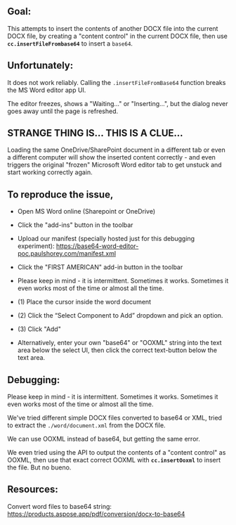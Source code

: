 ## Goal:

This attempts to insert the contents of another DOCX file into the current DOCX file, by creating a "content control" in the current DOCX file, then use **`cc.insertFileFrombase64`** to insert a `base64`.

## Unfortunately:

It does not work reliably. Calling the `.insertFileFromBase64` function breaks the MS Word editor app UI.

The editor freezes, shows a "Waiting..." or "Inserting...", but the dialog never goes away until the page is refreshed.

## STRANGE THING IS... THIS IS A CLUE...

Loading the same OneDrive/SharePoint document in a different tab or even a different computer will show the inserted content correctly - and even triggers the original "frozen" Microsoft Word editor tab to get unstuck and start working correctly again.

## To reproduce the issue,

- Open MS Word online (Sharepoint or OneDrive)

- Click the "add-ins" button in the toolbar

- Upload our manifest (specially hosted just for this debugging experiment): https://base64-word-editor-poc.paulshorey.com/manifest.xml

- Click the "FIRST AMERICAN" add-in button in the toolbar

- Please keep in mind - it is intermittent. Sometimes it works. Sometimes it even works most of the time or almost all the time.

- (1) Place the cursor inside the word document

- (2) Click the “Select Component to Add” dropdown and pick an option.

- (3) Click "Add"

- Alternatively, enter your own "base64" or "OOXML" string into the text area below the select UI, then click the correct text-button below the text area.

## Debugging:

Please keep in mind - it is intermittent. Sometimes it works. Sometimes it even works most of the time or almost all the time.

We've tried different simple DOCX files converted to base64 or XML, tried to extract the `./word/document.xml` from the DOCX file.

We can use OOXML instead of base64, but getting the same error.

We even tried using the API to output the contents of a "content control" as OOXML, then use that exact correct OOXML with **`cc.insertOoxml`** to insert the file. But no bueno.

## Resources:

Convert word files to base64 string:
https://products.aspose.app/pdf/conversion/docx-to-base64
